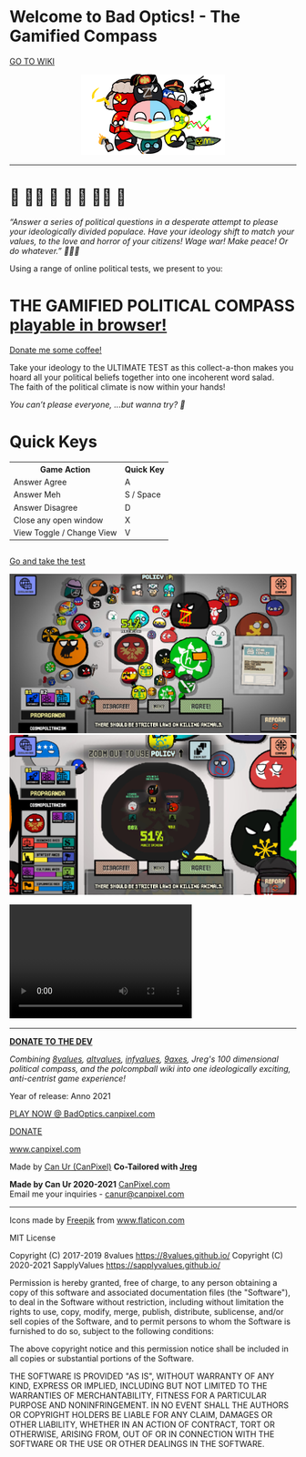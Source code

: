 <p align='center'>

# Welcome to Bad Optics! - The Gamified Compass

</p>

<a href='https://github.com/CanPixel/BadOptics/wiki' >GO TO WIKI</a>

<p align='center'>
<img src='https://github.com/CanPixel/BadOptics/blob/Wiki-Icons/IMG_3149.PNG' width='50%'>

</p>

<hr>

# 👀 👨🏻 🧠 💭 🎩 🏴‍☠️ 💸 

_“Answer a series of political questions in a desperate attempt to please your ideologically divided populace. Have your ideology shift to match your values, to the love and horror of your citizens! Wage war! Make peace! Or do whatever.” 👔👨🏻_


Using a range of online political tests, we present to you:
# THE GAMIFIED POLITICAL COMPASS [playable in browser!](https://canpixel.github.io/BadOptics/)

<a target='_blank' href='https://paypal.me/canneke'>Donate me some coffee!</a>

Take your ideology to the ULTIMATE TEST as this collect-a-thon makes you hoard all your political beliefs together into one incoherent word salad.  
The faith of the political climate is now within your hands!

_You can’t please everyone,
...but wanna try? 👀_

# Quick Keys
<table>
  <tr>
    <th>Game Action</th>
    <th>Quick Key</th>
  </tr>
  <tr>
    <td>Answer Agree</td>
    <td> A </td>
  </tr>
  <tr>
    <td>Answer Meh</td>
    <td> S / Space </td>
  </tr>
  <tr>
    <td>Answer Disagree</td>
    <td> D </td>
  </tr>
  <tr>
    <td>Close any open window</td>
    <td> X </td>
  </tr>
  <tr>
    <td>View Toggle / Change View</td>
    <td> V </td>
</table>
<pre></pre>

[Go and take the test](https://canpixel.com/BadOptics/)



<img src='https://github.com/CanPixel/BadOptics/blob/Wiki-Icons/wiki_game.jpg'>

<img src='https://github.com/CanPixel/BadOptics/blob/Wiki-Icons/wiki_game2.jpg'>


<video src="https://drive.google.com/file/d/1CHgiDE1Ip8xilfWeUEi4lX-jr3umPxud/view?usp=sharing" width="320" height="200" controls preload></video>

<hr>

**[DONATE TO THE DEV](http://paypal.me/canneke)**

_Combining [8values](https://github.com/8values/), [altvalues](https://github.com/altvalues/), [infvalues](https://github.com/infvalues/), [9axes](https://github.com/9axes/), Jreg's 100 dimensional political compass, and the polcompball wiki into one ideologically exciting, anti-centrist game experience!_

Year of release: Anno 2021

[PLAY NOW @ BadOptics.canpixel.com](www.Badoptics.CanPixel.com)

[DONATE](http://paypal.me/canneke)

www.canpixel.com

Made by [Can Ur (CanPixel)](www.canpixel.com)
__Co-Tailored with <a href='https://www.youtube.com/user/flavacrava' target='_blank'>Jreg</a>__

__Made by Can Ur
2020-2021__
[CanPixel.com](https://canpixel.com/gameprojects.php)
<br>
Email me your inquiries - canur@canpixel.com


---

<div>Icons made by <a href="https://www.freepik.com" title="Freepik">Freepik</a> from <a href="https://www.flaticon.com/" title="Flaticon">www.flaticon.com</a></div>

MIT License


Copyright (C) 2017-2019 8values <https://8values.github.io/>
Copyright (C) 2020-2021 SapplyValues <https://sapplyvalues.github.io/>

Permission is hereby granted, free of charge, to any person obtaining a copy of
this software and associated documentation files (the "Software"), to deal in
the Software without restriction, including without limitation the rights to
use, copy, modify, merge, publish, distribute, sublicense, and/or sell copies
of the Software, and to permit persons to whom the Software is furnished to do
so, subject to the following conditions:

The above copyright notice and this permission notice shall be included in all
copies or substantial portions of the Software.

THE SOFTWARE IS PROVIDED "AS IS", WITHOUT WARRANTY OF ANY KIND, EXPRESS OR
IMPLIED, INCLUDING BUT NOT LIMITED TO THE WARRANTIES OF MERCHANTABILITY,
FITNESS FOR A PARTICULAR PURPOSE AND NONINFRINGEMENT. IN NO EVENT SHALL THE
AUTHORS OR COPYRIGHT HOLDERS BE LIABLE FOR ANY CLAIM, DAMAGES OR OTHER
LIABILITY, WHETHER IN AN ACTION OF CONTRACT, TORT OR OTHERWISE, ARISING FROM,
OUT OF OR IN CONNECTION WITH THE SOFTWARE OR THE USE OR OTHER DEALINGS IN THE
SOFTWARE.
